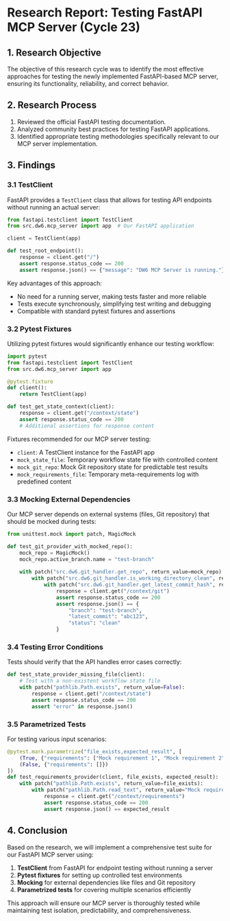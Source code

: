 # Research Report: Testing FastAPI MCP Server (Cycle 23)

## 1. Research Objective

The objective of this research cycle was to identify the most effective approaches for testing the newly implemented FastAPI-based MCP server, ensuring its functionality, reliability, and correct behavior.

## 2. Research Process

1. Reviewed the official FastAPI testing documentation.
2. Analyzed community best practices for testing FastAPI applications.
3. Identified appropriate testing methodologies specifically relevant to our MCP server implementation.

## 3. Findings

### 3.1 TestClient

FastAPI provides a `TestClient` class that allows for testing API endpoints without running an actual server:

```python
from fastapi.testclient import TestClient
from src.dw6.mcp_server import app  # Our FastAPI application

client = TestClient(app)

def test_root_endpoint():
    response = client.get("/")
    assert response.status_code == 200
    assert response.json() == {"message": "DW6 MCP Server is running."}
```

Key advantages of this approach:
- No need for a running server, making tests faster and more reliable
- Tests execute synchronously, simplifying test writing and debugging
- Compatible with standard pytest fixtures and assertions

### 3.2 Pytest Fixtures

Utilizing pytest fixtures would significantly enhance our testing workflow:

```python
import pytest
from fastapi.testclient import TestClient
from src.dw6.mcp_server import app

@pytest.fixture
def client():
    return TestClient(app)

def test_get_state_context(client):
    response = client.get("/context/state")
    assert response.status_code == 200
    # Additional assertions for response content
```

Fixtures recommended for our MCP server testing:
- `client`: A TestClient instance for the FastAPI app
- `mock_state_file`: Temporary workflow state file with controlled content
- `mock_git_repo`: Mock Git repository state for predictable test results
- `mock_requirements_file`: Temporary meta-requirements log with predefined content

### 3.3 Mocking External Dependencies

Our MCP server depends on external systems (files, Git repository) that should be mocked during tests:

```python
from unittest.mock import patch, MagicMock

def test_git_provider_with_mocked_repo():
    mock_repo = MagicMock()
    mock_repo.active_branch.name = "test-branch"
    
    with patch("src.dw6.git_handler.get_repo", return_value=mock_repo):
        with patch("src.dw6.git_handler.is_working_directory_clean", return_value=True):
            with patch("src.dw6.git_handler.get_latest_commit_hash", return_value="abc123"):
                response = client.get("/context/git")
                assert response.status_code == 200
                assert response.json() == {
                    "branch": "test-branch",
                    "latest_commit": "abc123",
                    "status": "clean"
                }
```

### 3.4 Testing Error Conditions

Tests should verify that the API handles error cases correctly:

```python
def test_state_provider_missing_file(client):
    # Test with a non-existent workflow state file
    with patch("pathlib.Path.exists", return_value=False):
        response = client.get("/context/state")
        assert response.status_code == 200
        assert "error" in response.json()
```

### 3.5 Parametrized Tests

For testing various input scenarios:

```python
@pytest.mark.parametrize("file_exists,expected_result", [
    (True, {"requirements": ["Mock requirement 1", "Mock requirement 2"]}),
    (False, {"requirements": []})
])
def test_requirements_provider(client, file_exists, expected_result):
    with patch("pathlib.Path.exists", return_value=file_exists):
        with patch("pathlib.Path.read_text", return_value="Mock requirement 1\nMock requirement 2"):
            response = client.get("/context/requirements")
            assert response.status_code == 200
            assert response.json() == expected_result
```

## 4. Conclusion

Based on the research, we will implement a comprehensive test suite for our FastAPI MCP server using:

1. **TestClient** from FastAPI for endpoint testing without running a server
2. **Pytest fixtures** for setting up controlled test environments
3. **Mocking** for external dependencies like files and Git repository
4. **Parametrized tests** for covering multiple scenarios efficiently

This approach will ensure our MCP server is thoroughly tested while maintaining test isolation, predictability, and comprehensiveness.
